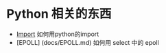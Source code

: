 # Python 相关的东西
* [Import](docs/IMPORT.md) 如何用python的import
* [EPOLL] (docs/EPOLL.md) 如何用 select 中的 epoll